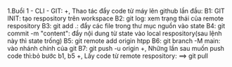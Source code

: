 1.Buổi 1 
    - CLI
    - GIT:
        +, Thao tác đẩy code từ máy lên github lần đầu:
        B1: GIT INIT: tạo respository trên workspace
        B2: git log: xem trạng thái của remote respository
        B3: git add .: đẩy các file trong thư mục nguồn vào state
        B4: git commit -m "content": đẩy nội dung từ state vào local respository(sau lệnh này thì state trống)
        B5: git remote add origin htpp
        B6: git branch -M main: vào nhánh chính của git
        B7: git push -u origin
        +, Những lần sau muốn push code thì:bỏ bước b1, b5
        +, Lấy code từ remote respository: ==> git pull